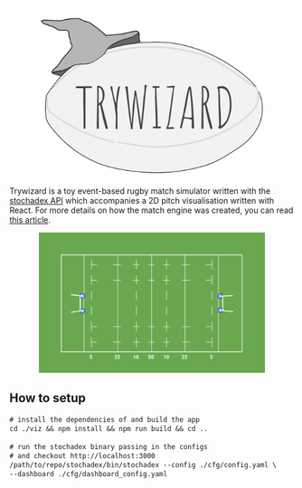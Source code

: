 <p align="center">
<img src="./viz/src/assets/trywizard-logo-animated.gif" width="400"/>
</p>

Trywizard is a toy event-based rugby match simulator written with the [stochadex API](https://github.com/umbralcalc/stochadex) which accompanies a 2D pitch visualisation written with React. For more details on how the match engine was created, you can read [this article](https://umbralcalc.github.io/posts/trywizard.html).

<p align="center">
<img src="./viz/src/assets/pitch-background.png" width="400"/>
</p>

## How to setup

```shell
# install the dependencies of and build the app
cd ./viz && npm install && npm run build && cd ..

# run the stochadex binary passing in the configs 
# and checkout http://localhost:3000
/path/to/repo/stochadex/bin/stochadex --config ./cfg/config.yaml \
--dashboard ./cfg/dashboard_config.yaml 
```
